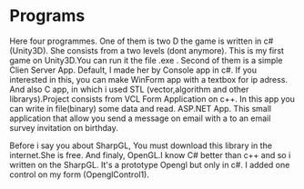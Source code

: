 # Programs
Here four programmes.
One of them is two D the game is written in c#(Unity3D). She consists from a two levels (dont anymore). This is my first game on Unity3D.You can run it the file .exe .
Second of them is a simple Clien Server App. Default, I made her by Console app in c#. If you interested in this, you can make WinForm app with a textbox for ip adress.
And also C app, in which i used STL (vector,algorithm and other librarys).Project consists from VCL Form Application on c++. In this app you can write in file(binary) some data and read.
ASP.NET App. This small application that allow you send a message on email with a to an email survey invitation on birthday.

Before i say you about SharpGL, You must download this library in the internet.She is free.
And finaly, OpenGL.I know C# better than c++ and so i written on the SharpGL. It's a prototype Opengl but only in c#. I added one control on my form (OpenglControl1).

